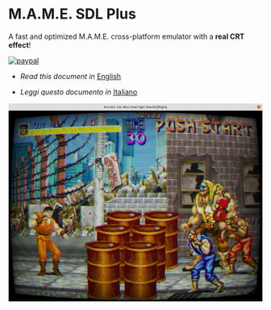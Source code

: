 # M.A.M.E. SDL Plus
A fast and optimized M.A.M.E. cross-platform emulator with a __real CRT effect__!

[![paypal](https://www.paypalobjects.com/en_US/i/btn/btn_donateCC_LG.gif)](https://www.paypal.com/cgi-bin/webscr?cmd=_s-xclick&hosted_button_id=LDCDAQUTH5A9Y)

- _Read this document in_ [English](README_en.md)

- _Leggi questo documento in_ [Italiano](README_it.md)

![RealCRT](/images/ffight_real-crt.png)
